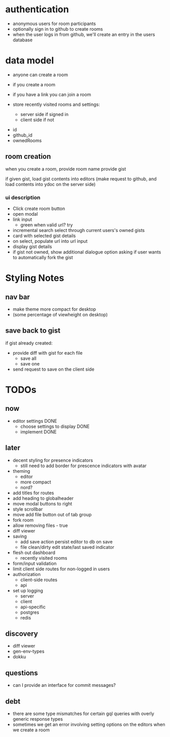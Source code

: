# authentication

- anonymous users for room participants
- optionally sign in to github to create rooms
- when the user logs in from github, we'll create an entry in the users database

# data model

<!--  -->

- anyone can create a room
- if you create a room

- if you have a link you can join a room

- store recently visited rooms and settings:

  - server side if signed in
  - client side if not

* id
* github_id
* ownedRooms

## room creation

when you create a room,
provide room name
provide gist

if given gist, load gist contents into editors
(make request to github, and load contents into ydoc on the server side)

### ui description

- Click create room button
- open modal
- link input
  - green when valid url? try
- incremental search select through current users's owned gists
- card with selected gist details
- on select, populate url into url input
- display gist details
- if gist not owned, show additional dialogue option asking if user wants to automatically fork the gist

# Styling Notes

## nav bar

- make theme more compact for desktop
- (some percentage of viewheight on desktop)

## save back to gist

if gist already created:

- provide diff with gist for each file
  - save all
  - save one
- send request to save on the client side

# TODOs

## now

- editor settings DONE
  - choose settings to display DONE
  - implement DONE

## later

- decent styling for presence indicators
  - still need to add border for prescence indicators with avatar
- theming
  - editor
  - more compact
  - nord?
- add titles for routes
- add heading to globalheader
- move modal buttons to right
- style scrollbar
- move add file button out of tab group
- fork room
- allow removing files - true
- diff viewer
- saving
  - add save action persist editor to db on save
  - file clean/dirty edit state/last saved indicator
- flesh out dashboard
  - recently visited rooms
- form/input validation
- limit client side routes for non-logged in users
- authorization
  - client-side routes
  - api
- set up logging
  - server
  - client
  - api-specific
  - postgres
  - redis

## discovery

- diff viewer
- gen-env-types
- dokku

## questions

- can I provide an interface for commit messages?

## debt

- there are some type mismatches for certain gql queries with overly generic response types
- sometimes we get an error involving setting options on the editors when we create a room
